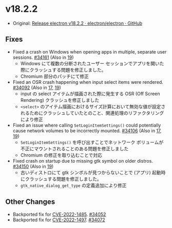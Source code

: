 # v18.2.2

- Original: [Release electron v18.2.2 · electron/electron · GitHub](https://github.com/electron/electron/releases/tag/v18.2.2)

## Fixes

- Fixed a crash on Windows when opening apps in multiple, separate user sessions. [#34161](https://github.com/electron/electron/pull/34161) (Also in [19](https://github.com/electron/electron/pull/34160))
  - Windows にて複数の分断されたユーザー セッションでアプリを開いた際にクラッシュする問題を修正しました。
  - Chromium 部分のパッチにて修正
- Fixed an OSR crash happening when input select items were rendered. [#34092](https://github.com/electron/electron/pull/34092) (Also in [17](https://github.com/electron/electron/pull/34091), [19](https://github.com/electron/electron/pull/34093))
  - input の select アイテムが描画された際に発生する OSR (Off Screen Rendering) クラッシュを修正しました
  - `<select>` のアイテム描画におけるサイズ計算において無効な値が設定されるためにクラッシュしていたとのこと、関連処理のリファクタリングにより修正
- Fixed an issue where calling `SetLoginItemSettings()` could potentially cause network volumes to be incorrectly mounted. [#34106](https://github.com/electron/electron/pull/34106) (Also in [17](https://github.com/electron/electron/pull/34107), [19](https://github.com/electron/electron/pull/34108))
  - `SetLoginItemSettings()` を呼び出すことでネットワーク ボリュームが不正にマウントされることのある問題を修正しました
  - Chromium の修正を取り込むことで対応
- Fixed crash on startup due to missing gtk symbol on older distros. [#34150](https://github.com/electron/electron/pull/34150) (Also in [19](https://github.com/electron/electron/pull/34151))
  - 古いディストロにて gtk シンボルが見つからないことで (アプリ) 起動時にクラッシュする問題を修正しました。
  - `gtk_native_dialog_get_type` の定義追加により修正

## Other Changes

- Backported fix for [CVE-2022-1485](https://github.com/advisories/GHSA-g5vg-5fhw-c8xq "CVE-2022-1485"). [#34052](https://github.com/electron/electron/pull/34052)
- Backported fix for [CVE-2022-1497](https://github.com/advisories/GHSA-634j-pc55-xw92 "CVE-2022-1497"). [#34072](https://github.com/electron/electron/pull/34072)
